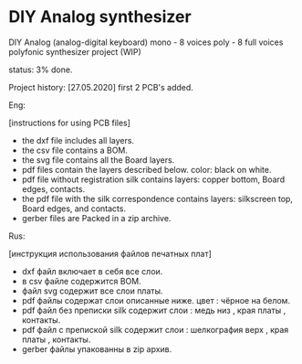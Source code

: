 # DIY Analog synthesizer
 DIY Analog (analog-digital keyboard) mono - 8 voices poly - 8 full voices polyfonic synthesizer project (WIP)

status: 3% done.

Project history:
[27.05.2020] first 2 PCB's added.




Eng:

[instructions for using PCB files]
* the dxf file includes all layers.
* the csv file contains a BOM.
* the svg file contains all the Board layers.
* pdf files contain the layers described below. color: black on white.
* pdf file without registration silk contains layers: copper bottom, Board edges, contacts.
* the pdf file with the silk correspondence contains layers: silkscreen top, Board edges, and contacts.
* gerber files are Packed in a zip archive.


Rus:

[инструкция использования файлов печатных плат]
* dxf файл включает в себя все слои.
* в csv файле содержится BOM.
* файл svg содержит все слои платы.
* pdf файлы содержат слои описанные ниже. цвет : чёрное на белом.
* pdf файл без преписки silk содержит слои : медь низ , края платы , контакты.
* pdf файл с препиской silk содержит слои : шелкография верх , края платы , контакты.
* gerber файлы упакованны в zip архив.
